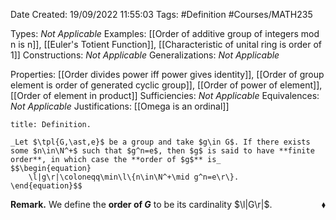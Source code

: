 <div class="topSpace"></div>

Date Created: 19/09/2022 11:55:03
Tags: #Definition #Courses/MATH235

Types: _Not Applicable_
Examples: [[Order of additive group of integers mod n is n]], [[Euler's Totient Function]], [[Characteristic of unital ring is order of 1]]
Constructions: _Not Applicable_
Generalizations: _Not Applicable_

Properties: [[Order divides power iff power gives identity]], [[Order of group element is order of generated cyclic group]], [[Order of power of element]], [[Order of element in product]]
Sufficiencies: _Not Applicable_
Equivalences: _Not Applicable_
Justifications: [[Omega is an ordinal]]

``` ad-Definition
title: Definition.

_Let $\tpl{G,\ast,e}$ be a group and take $g\in G$. If there exists some $n\in\N^+$ such that $g^n=e$, then $g$ is said to have **finite order**, in which case the **order of $g$** is_
$$\begin{equation}
    \l|g\r|\coloneqq\min\l\{n\in\N^+\mid g^n=e\r\}.
\end{equation}$$

```

**Remark.** We define the **order of $G$** to be its cardinality $\l|G\r|$.<span style="float:right;">$\blacklozenge$</span>
